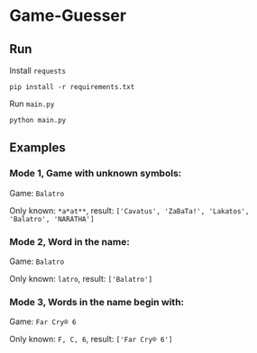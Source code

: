 # Game-Guesser

## Run 

Install `requests`
```
pip install -r requirements.txt
```
Run `main.py`
```
python main.py
```

## Examples

### Mode 1, Game with unknown symbols:
Game: `Balatro`

Only known: `*a*at**`, result: `['Cavatus', 'ZaBaTa!', 'Lakatos', 'Balatro', 'NARATHA']`

### Mode 2, Word in the name:
Game: `Balatro`

Only known: `latro`, result: `['Balatro']`

### Mode 3, Words in the name begin with:
Game: `Far Cry® 6`

Only known: `F, C, 6`, result: `['Far Cry® 6']`

